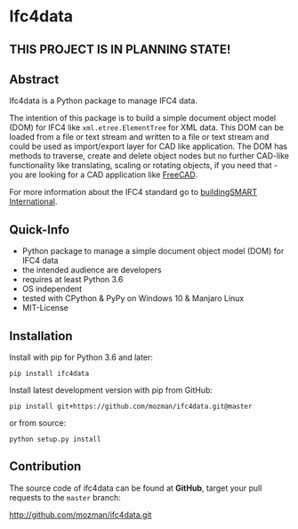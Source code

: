 Ifc4data
========

THIS PROJECT IS IN PLANNING STATE!
----------------------------------

Abstract
--------

Ifc4data is a Python package to manage IFC4 data.

The intention of this package is to build a simple document object model (DOM) for IFC4 like `xml.etree.ElementTree` 
for XML data. This DOM can be loaded from a file or text stream and written to a file or text stream and could be 
used as import/export layer for CAD like application. The DOM has methods to traverse, create and delete object 
nodes but no further CAD-like functionality like translating, scaling or rotating objects, if you need that - you are 
looking for a CAD application like [FreeCAD](https://www.freecadweb.org/).   

For more information about the IFC4 standard go to [buildingSMART International](https://technical.buildingsmart.org/).

Quick-Info
----------

- Python package to manage a simple document object model (DOM) for IFC4 data
- the intended audience are developers
- requires at least Python 3.6
- OS independent
- tested with CPython & PyPy on Windows 10 & Manjaro Linux
- MIT-License

Installation
------------

Install with pip for Python 3.6 and later:

    pip install ifc4data

Install latest development version with pip from GitHub:

    pip install git+https://github.com/mozman/ifc4data.git@master

or from source:

    python setup.py install

Contribution
------------

The source code of ifc4data can be found at __GitHub__, target your pull requests to the `master` branch:

http://github.com/mozman/ifc4data.git
